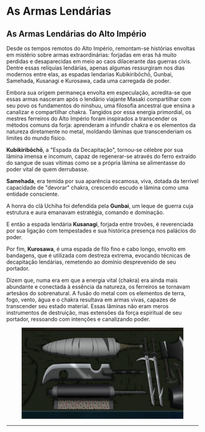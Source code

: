 # As Armas Lendárias

## As Armas Lendárias do Alto Império

&#x20;Desde os tempos remotos do Alto Império, remontam-se histórias envoltas em mistério sobre armas extraordinárias: forjadas em eras há muito perdidas e desaparecidas em meio ao caos dilacerante das guerras civis. Dentre essas relíquias lendárias, apenas algumas ressurgiram nos dias modernos entre elas, as espadas lendarias Kubikiribōchō, Gunbai, Samehada, Kusanagi e Kurosawa, cada uma carregada de poder.

&#x20;Embora sua origem permaneça envolta em especulação, acredita-se que essas armas nasceram após o lendário viajante Masaki compartilhar com seu povo os fundamentos do ninshuu, uma filosofia ancestral que ensina a canalizar e compartilhar chakra. Tangidos por essa energia primordial, os mestres ferreiros do Alto Império foram inspirados a transcender os métodos comuns da forja: aprenderam a infundir chakra e os elementos da natureza diretamente no metal, moldando lâminas que transcenderiam os limites do mundo físico.

&#x20;**Kubikiribōchō**, a "Espada da Decapitação", tornou-se célebre por sua lâmina imensa e incomum, capaz de regenerar-se através do ferro extraído do sangue de suas vítimas como se a própria lâmina se alimentasse do poder vital de quem derrubasse.

&#x20;**Samehada**, era temida por sua aparência escamosa, viva, dotada da terrível capacidade de "devorar" chakra, crescendo escudo e lâmina como uma entidade consciente.

&#x20;A honra do clã Uchiha foi defendida pela **Gunbai**, um leque de guerra cuja estrutura e aura emanavam estratégia, comando e dominação.

&#x20;E então a espada lendária **Kusanagi**, forjada entre trovões, é reverenciada por sua ligação com tempestades e sua histórica presença nos palácios do poder.

&#x20;Por fim, **Kurosawa**, é uma espada de filo fino e cabo longo, envolto em bandagens, que é utilizada com destreza extrema, evocando técnicas de decapitação lendárias, remetendo ao domínio desprevenido de seu portador.

&#x20;Dizem que, numa era em que a energia vital (chakra) era ainda mais abundante e conectada à essência da natureza, os ferreiros se tornavam artesãos do sobrenatural. A fusão do metal com os elementos de terra, fogo, vento, água e o chakra resultava em armas vivas, capazes de transcender seu estado material. Essas lâminas não eram meros instrumentos de destruição, mas extensões da força espiritual de seu portador, ressoando com intenções e canalizando poder.

<figure><img src="../../.gitbook/assets/image (22).png" alt=""><figcaption></figcaption></figure>

***
